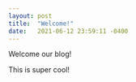 ```yaml
---
layout: post
title:  "Welcome!"
date:   2021-06-12 23:59:11 -0400
---
```

Welcome our blog!

This is super cool!

